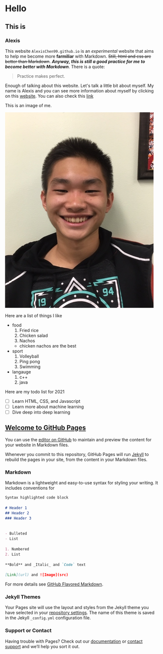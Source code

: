 # Hello
## This is 
### Alexis 

This website `AlexisChen99.github.io` is an _experimental_ website that aims to help me become more **farmiliar** with Markdown. ~~Still, html and css are better than Markdown~~. ***Anyway, this is still a good practice for me to become better with Markdown***. There is a quote: 
> Practice makes perfect. 

Enough of talking about this website. Let's talk a little bit about myself. My name is Alexis and you can see more information about myself by clicking on this [website](https://alexischen99.github.io/). You can also check this [link](/test.md)


This is an image of me.

![me](selfie.jpg)


Here are a list of things I like 
- food
  1. Fried rice
  2. Chicken salad
  3. Nachos
    - chicken nachos are the best
- sport
  1. Volleyball
  2. Ping pong
  3. Swimming
- langauge
  1. c++
  2. java 

Here are my todo list for 2021
- [ ] Learn HTML, CSS, and Javascript
- [ ] Learn more about machine learning 
- [ ] Dive deep into deep learning

## [Welcome to GitHub Pages](https://duckduckgo.com/?va=b&t=hc)

You can use the [editor on GitHub](https://github.com/AlexisChen99/AlexisChen99.github.io/edit/main/index.md) to maintain and preview the content for your website in Markdown files.

Whenever you commit to this repository, GitHub Pages will run [Jekyll](https://jekyllrb.com/) to rebuild the pages in your site, from the content in your Markdown files.

### Markdown

Markdown is a lightweight and easy-to-use syntax for styling your writing. It includes conventions for

```markdown
Syntax highlighted code block

# Header 1
## Header 2
### Header 3


- Bulleted
- List

1. Numbered
2. List

**Bold** and _Italic_ and `Code` text

[Link](url) and ![Image](src)
```

For more details see [GitHub Flavored Markdown](https://guides.github.com/features/mastering-markdown/).

### Jekyll Themes

Your Pages site will use the layout and styles from the Jekyll theme you have selected in your [repository settings](https://github.com/AlexisChen99/AlexisChen99.github.io/settings). The name of this theme is saved in the Jekyll `_config.yml` configuration file.

### Support or Contact

Having trouble with Pages? Check out our [documentation](https://docs.github.com/categories/github-pages-basics/) or [contact support](https://github.com/contact) and we’ll help you sort it out.
